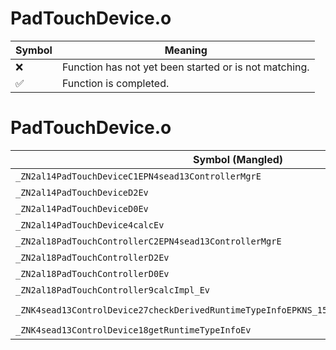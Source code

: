 # PadTouchDevice.o
| Symbol | Meaning 
| ------------- | ------------- 
| :x: | Function has not yet been started or is not matching. 
| :white_check_mark: | Function is completed. 


# PadTouchDevice.o
| Symbol (Mangled) | Symbol (Demangled) | Decompiled? |
| ------------- |  ------------- | ------------- |
| `_ZN2al14PadTouchDeviceC1EPN4sead13ControllerMgrE` | `al::PadTouchDevice::PadTouchDevice(sead::ControllerMgr *)` | :white_check_mark: |
| `_ZN2al14PadTouchDeviceD2Ev` | `al::PadTouchDevice::~PadTouchDevice()` | :white_check_mark: |
| `_ZN2al14PadTouchDeviceD0Ev` | `al::PadTouchDevice::~PadTouchDevice()` | :white_check_mark: |
| `_ZN2al14PadTouchDevice4calcEv` | `al::PadTouchDevice::calc(void)` | :white_check_mark: |
| `_ZN2al18PadTouchControllerC2EPN4sead13ControllerMgrE` | `al::PadTouchController::PadTouchController(sead::ControllerMgr *)` | :white_check_mark: |
| `_ZN2al18PadTouchControllerD2Ev` | `al::PadTouchController::~PadTouchController()` | :white_check_mark: |
| `_ZN2al18PadTouchControllerD0Ev` | `al::PadTouchController::~PadTouchController()` | :white_check_mark: |
| `_ZN2al18PadTouchController9calcImpl_Ev` | `al::PadTouchController::calcImpl_(void)` | :white_check_mark: |
| `_ZNK4sead13ControlDevice27checkDerivedRuntimeTypeInfoEPKNS_15RuntimeTypeInfo9InterfaceE` | `sead::ControlDevice::checkDerivedRuntimeTypeInfo(sead::RuntimeTypeInfo::Interface const*)const` | :white_check_mark: |
| `_ZNK4sead13ControlDevice18getRuntimeTypeInfoEv` | `sead::ControlDevice::getRuntimeTypeInfo(void)const` | :white_check_mark: |
